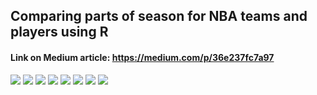 ## Comparing parts of season for NBA teams and players using R

#### Link on Medium article: https://medium.com/p/36e237fc7a97

![](https://github.com/shufinskiy/nba_various/blob/main/two_different_segments_season/charts/team_win_top.png)
![](https://github.com/shufinskiy/nba_various/blob/main/two_different_segments_season/charts/team_win_bottom.png)
![](https://github.com/shufinskiy/nba_various/blob/main/two_different_segments_season/charts/min.png)
![](https://github.com/shufinskiy/nba_various/blob/main/two_different_segments_season/charts/pts.png)
![](https://github.com/shufinskiy/nba_various/blob/main/two_different_segments_season/charts/fga.png)
![](https://github.com/shufinskiy/nba_various/blob/main/two_different_segments_season/charts/reb.png)
![](https://github.com/shufinskiy/nba_various/blob/main/two_different_segments_season/charts/ast.png)
![](https://github.com/shufinskiy/nba_various/blob/main/two_different_segments_season/charts/cnt_pts_leader.png)
